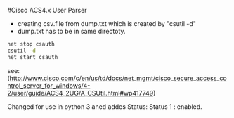 #Cisco ACS4.x User Parser
- creating csv.file from dump.txt which is created by "csutil -d"
 - dump.txt has to be in same directoty.
 ```sh
 net stop csauth
 csutil -d
 net start csauth
 ```
 see: (http://www.cisco.com/c/en/us/td/docs/net_mgmt/cisco_secure_access_control_server_for_windows/4-2/user/guide/ACS4_2UG/A_CSUtil.html#wp417749)

Changed for use in python 3 aned addes Status: Status 1 : enabled.
